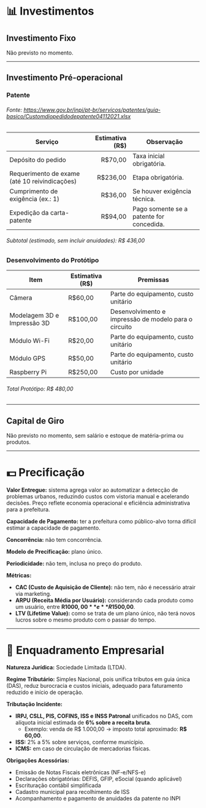 # 📊 Investimentos

## Investimento Fixo  

Não previsto no momento.

---

## Investimento Pré-operacional  

### Patente
###### Fonte: https://www.gov.br/inpi/pt-br/servicos/patentes/guia-basico/Customdiopedidodepatente04112021.xlsx
| Serviço                                       |Estimativa (R$) | Observação                               |
| --------------------------------------------- | -----------------------: | ---------------------------------------- |
| Depósito do pedido                            |R$70,00 | Taxa inicial obrigatória.                |
| Requerimento de exame (até 10 reivindicações) |R$236,00 | Etapa obrigatória.                       |
| Cumprimento de exigência (ex.: 1)             |R$36,00 | Se houver exigência técnica.             |
| Expedição da carta-patente                    |R$94,00 | Pago somente se a patente for concedida. |
###### Subtotal (estimado, sem incluir anuidades): R$ 436,00

### Desenvolvimento do Protótipo
| Item                   | Estimativa (R$) | Premissas  |
|-----------------------|----------------|---------------------------------------|
| Câmera                | R$60,00       | Parte do equipamento, custo unitário |
| Modelagem 3D e Impressão 3D | R$100,00 | Desenvolvimento e impressão de modelo para o circuito | 
| Módulo Wi-Fi          | R$20,00        | Parte do equipamento, custo unitário |
| Módulo GPS            | R$50,00        | Parte do equipamento, custo unitário |
| Raspberry Pi         | R$250,00        | Custo por unidade |
###### Total Protótipo: R$ 480,00


---

## Capital de Giro  

Não previsto no momento, sem salário e estoque de matéria-prima ou produtos.

---

# 💵 Precificação

**Valor Entregue:** sistema agrega valor ao automatizar a detecção de problemas urbanos, reduzindo custos com vistoria manual e acelerando decisões. Preço reflete economia operacional e eficiência administrativa para a prefeitura.

**Capacidade de Pagamento:** ter a prefeitura como público-alvo torna difícil estimar a capacidade de pagamento.  

**Concorrência:** não tem concorrência.

**Modelo de Precificação:** plano único.  

**Periodicidade:** não tem, inclusa no preço do produto. 

**Métricas:**  
- **CAC (Custo de Aquisição de Cliente):** não tem, não é necessário atrair via marketing.  
- **ARPU (Receita Média por Usuário):** considerando cada produto como um usuário, entre **R$1000,00** e **R$1500,00**.
- **LTV (Lifetime Value):** como se trata de um plano único, não terá novos lucros sobre o mesmo produto com o passar do tempo.

---
# 💼 Enquadramento Empresarial

**Natureza Jurídica:** Sociedade Limitada (LTDA).  

**Regime Tributário:** Simples Nacional, pois unifica tributos em guia única (DAS), reduz burocracia e custos iniciais, adequado para faturamento reduzido e início de operação.  

**Tributação Incidente:**  
- **IRPJ, CSLL, PIS, COFINS, ISS e INSS Patronal** unificados no DAS, com alíquota inicial estimada de **6% sobre a receita bruta**.  
  - Exemplo: venda de R$ 1.000,00 → imposto total aproximado: **R$ 60,00**.  
- **ISS:** 2% a 5% sobre serviços, conforme município.  
- **ICMS:** em caso de circulação de mercadorias físicas.

**Obrigações Acessórias:**  
- Emissão de Notas Fiscais eletrônicas (NF-e/NFS-e)  
- Declarações obrigatórias: DEFIS, GFIP, eSocial (quando aplicável)  
- Escrituração contábil simplificada  
- Cadastro municipal para recolhimento de ISS  
- Acompanhamento e pagamento de anuidades da patente no INPI  

